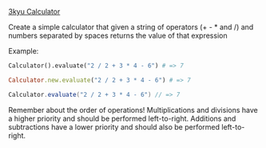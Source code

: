 [3kyu Calculator](https://www.codewars.com/kata/5235c913397cbf2508000048)

Create a simple calculator that given a string of operators (+ - * and /) and numbers separated by spaces returns the value of that expression

Example:

```python
Calculator().evaluate("2 / 2 + 3 * 4 - 6") # => 7
```
```ruby
Calculator.new.evaluate("2 / 2 + 3 * 4 - 6") # => 7
```
```java
Calculator.evaluate("2 / 2 + 3 * 4 - 6") // => 7
```

Remember about the order of operations! Multiplications and divisions have a higher priority and should be performed left-to-right. Additions and subtractions have a lower priority and should also be performed left-to-right.